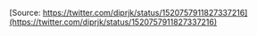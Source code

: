 [Source: https://twitter.com/diprjk/status/1520757911827337216](https://twitter.com/diprjk/status/1520757911827337216)